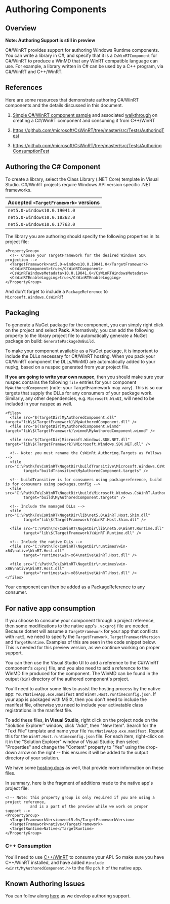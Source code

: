 # Authoring Components

## Overview

**Note: Authoring Support is still in preview**

C#/WinRT provides support for authoring Windows Runtime components. You can write a library in C#, and specify that it is a `CsWinRTComponent` for C#/WinRT to produce a WinMD that any WinRT compatible language can use. For example, a library written in C# can be used by a C++ program, via C#/WinRT and C++/WinRT.

## References
Here are some resources that demonstrate authoring C#/WinRT components and the details discussed in this document.
1. [Simple C#/WinRT component sample](https://github.com/microsoft/CsWinRT/tree/master/src/Samples/AuthoringDemo) and associated [walkthrough](https://docs.microsoft.com/en-us/windows/uwp/csharp-winrt/create-windows-runtime-component-cswinrt) on creating a C#/WinRT component and consuming it from C++/WinRT

2. https://github.com/microsoft/CsWinRT/tree/master/src/Tests/AuthoringTest

3. https://github.com/microsoft/CsWinRT/tree/master/src/Tests/AuthoringConsumptionTest

## Authoring the C# Component
To create a library, select the Class Library (.NET Core) template in Visual Studio. C#/WinRT projects require Windows API version specific .NET frameworks.

Accepted `<TargetFramework>` versions |
--- |
`net5.0-windows10.0.19041.0` |
`net5.0-windows10.0.18362.0` |
`net5.0-windows10.0.17763.0` |

The library you are authoring should specify the following properties in its project file: 

``` csproj
<PropertyGroup>
  <!-- Choose your TargetFramework for the desired Windows SDK projection -->
  <TargetFramework>net5.0-windows10.0.19041.0</TargetFramework>
  <CsWinRTComponent>true</CsWinRTComponent>
  <CsWinRTWindowsMetadata>10.0.19041.0</CsWinRTWindowsMetadata>
  <CsWinRTEnableLogging>true</CsWinRTEnableLogging>
</PropertyGroup>
```
And don't forget to include a `PackageReference` to `Microsoft.Windows.CsWinRT`!

## Packaging
To generate a NuGet package for the component, you can simply right click on the project and select **Pack**. Alternatively, you can add the following property to the library project file to automatically generate a NuGet package on build: `GeneratePackageOnBuild`. 

To make your component available as a NuGet package, it is important to include the DLLs necessary for C#/WinRT hosting. 
When you pack your C#/WinRT component the DLLs/WinMD are automatically added to your nupkg, based on a nuspec generated from your project file. 

**If you are going to write your own nuspec**, then you should make sure your nuspec contains the following ```file``` entries for your component ```MyAuthoredComponent``` (note: your TargetFramework may vary). This is so our targets that supply the DLLs for any consumers of your package work.  
Similarly, any other dependencies, e.g. `Microsoft.WinUI`, will need to be included in your nuspec as well.

``` nuspec
<files>
  <file src="$(TargetDir)MyAuthoredComponent.dll"        target="lib\$(TargetFramework)\MyAuthoredComponent.dll" />
  <file src="$(TargetDir)MyAuthoredComponent.winmd"      target="lib\$(TargetFramework)\winmd\MyAuthoredComponent.winmd" />
  
  <file src="$(TargetDir)Microsoft.Windows.SDK.NET.dll"  target="lib\$(TargetFramework)\Microsoft.Windows.SDK.NET.dll" />
   
  <!-- Note: you must rename the CsWinRt.Authoring.Targets as follows -->
  <file src="C:\Path\To\CsWinRT\NugetDir\buildTransitive\Microsoft.Windows.CsWinRT.Authoring.targets"   
        target="buildTransitive\MyAuthoredComponent.targets" />
        
  <!-- buildTransitive is for consumers using packagereference, build is for consumers using packages.config --> 
  <file src="C:\Path\To\CsWinRT\NugetDir\build\Microsoft.Windows.CsWinRT.Authoring.targets"       
        target="build\MyAuthoredComponent.targets" />
   
  <!-- Include the managed DLLs -->
  <file src="C:\Path\To\CsWinRT\NugetDir\lib\net5.0\WinRT.Host.Shim.dll"                                  
        target="lib\$(TargetFramework)\WinRT.Host.Shim.dll" />
    
  <file src="C:\Path\To\CsWinRT\NugetDir\lib\net5.0\WinRT.Runtime.dll"                                  
        target="lib\$(TargetFramework)\WinRT.Runtime.dll" />
    
  <!-- Include the native DLLs -->
  <file src="C:\Path\To\CsWinRT\NugetDir\runtimes\win-x64\native\WinRT.Host.dll"                                  
        target="runtimes\win-x64\native\WinRT.Host.dll" />
    
  <file src="C:\Path\To\CsWinRT\NugetDir\runtimes\win-x86\native\WinRT.Host.dll"                                  
        target="runtimes\win-x86\native\WinRT.Host.dll" />
</files>
```

Your component can then be added as a PackageReference to any consumer. 

## For native app consumption

If you choose to consume your component through a project reference, then some modifications to the native app's `.vcxproj` file are needed.
Because dotnet will assume a `TargetFramework` for your app that conflicts with `net5`, we need to specify the `TargetFramwork`, `TargetFrameworkVersion` and `TargetRuntime`. 
Examples of this are seen in the code snippet below. This is needed for this preview version, as we continue working on proper support.

You can then use the Visual Studio UI to add a reference to the C#/WinRT component's `csproj` file, and you also need to add a reference to the WinMD file produced 
for the component. The WinMD can be found in the output (`bin`) directory of the authored component's project.

You'll need to author some files to assist the hosting process by the native app: `YourNativeApp.exe.manifest` and `WinRT.Host.runtimeconfig.json`. 
If your app is packaged with MSIX, then you don't need to include the manifest file, otherwise you need to include your activatable class registrations in the manifest file.

To add these files, **in Visual Studio**, right click on the project node on the "Solution Explorer" window, click "Add", then "New Item". 
Search for the "Text File" template and name your file `YourNativeApp.exe.manifest`.
Repeat this for the `WinRT.Host.runtimeconfig.json` file. 
For each item, right-click on it in the "Solution Explorer" window of Visual Studio; then select "Properties" and change the "Content" property to "Yes" using the drop-down arrow on the right -- this ensures it will be added to the output directory of your solution.

We have some [hosting docs](https://github.com/microsoft/CsWinRT/blob/master/docs/hosting.md) as well, that provide more information on these files.

In summary, here is the fragment of additions made to the native app's project file:
``` vcxproj
<!-- Note: this property group is only required if you are using a project reference, 
           and is a part of the preview while we work on proper support -->
<PropertyGroup>
  <TargetFrameworkVersion>net5.0</TargetFrameworkVersion>
  <TargetFramework>native</TargetFramework>
  <TargetRuntime>Native</TargetRuntime>
</PropertyGroup>
```

### C++ Consumption
You'll need to use [C++/WinRT](https://docs.microsoft.com/en-us/windows/uwp/cpp-and-winrt-apis/intro-to-using-cpp-with-winrt) to consume your API. So make sure you have C++/WinRT installed, and have added `#include <winrt/MyAuthoredComponent.h>` to the file `pch.h` of the native app.  

## Known Authoring Issues
You can follow along [here](https://github.com/microsoft/CsWinRT/issues/663) as we develop authoring support. 
